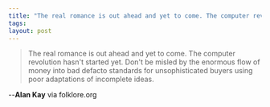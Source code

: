 ```yaml
--- 
title: "The real romance is out ahead and yet to come. The computer revolution hasn\xE2\x80\x99t started yet. Don\xE2\x80\x99t be misled by the enormous flow of money into bad defacto standards for unsophisticated buyers using poor adaptations of incomplete ideas."
tags: 
layout: post
---
```

> The real romance is out ahead and yet to come. The computer revolution
hasn't started yet. Don't be misled by the enormous flow of money into bad
defacto standards for unsophisticated buyers using poor adaptations of
incomplete ideas.

--**Alan Kay** via folklore.org 
